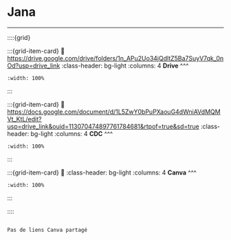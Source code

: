 # Jana

***

::::{grid} 

:::{grid-item-card}
:link: https://drive.google.com/drive/folders/1n_APu2Uo34jQdltZ5Ba7SuyV7qk_0nOd?usp=drive_link
:class-header: bg-light
:columns: 4
**Drive**
^^^


```{image} ../../Docs/Logos/256px-Google_Drive_icon_(2020).svg.png
:width: 100%
```

:::

:::{grid-item-card}
:link: https://docs.google.com/document/d/1L5ZwY0bPuPXaouG4dWniAVdMQMVt_KtL/edit?usp=drive_link&ouid=113070474897761784681&rtpof=true&sd=true
:class-header: bg-light
:columns: 4
**CDC**
^^^


```{image} ../../Docs/Logos/256px-Microsoft_Office_Word_(2019–present).svg.png
:width: 100%
```

:::

:::{grid-item-card}
:link: 
:class-header: bg-light
:columns: 4
**Canva**
^^^


```{image} ../../Docs/Logos/Canva_icon_2021.svg
:width: 100%
```

:::

::::


```{warning}

Pas de liens Canva partagé


```
